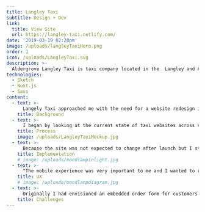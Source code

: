 ```yaml
---
title: Langley Taxi
subtitle: Design + Dev
link: 
  title: View Site
  url: https://langley-taxi.netlify.com/
date: '2019-03-19 02:28pm'
image: /uploads/langleyTaxiHero.png
order: 1
icon: /uploads/LangleyTaxi.svg
description: >-
  Aldergrove Langley Taxi is taxi company located in the  Langley and Aldergrove area.  With over 25 cars and expanding, langleytaxi.ca is a modern and fast way to book a cab online.
technologies:
  - Sketch
  - Nuxt.js
  - Sass
content:
  - text: >-
      Langely Taxi approached me with the need for a website redesign in the Fall of 2018.  The priorities were a modern looking site with good SEO and an emphasis on their new mobile app.  Additionally, they had created an external web form that would allow customers to order taxies online.
    title: Background
  - text: >-
      I began by looking at the current state of taxi websites across Vancouver.  Because people that need taxis are often on the go, I really wanted to focus on the mobile layout of this site, making it truly "mobile first".   After comparing what worked and what I didn't provided the client with both desktop and mobile mockups.
    title: Process
    image: /uploads/LangleyTaxiMockup.jpg
  - text: >-
      Because the site was not expected to change after launch but I still wanted to be able to provide some complex interactivity, I opted to use Nuxt, an SEO friendly static site generator that allowed me to break everything up into Vue components for quick development and a maintainable code base. 
    title: Implementation
    # image: /uploads/moodlampinlight.jpg
  - text: >-
      "The mobile experience was very important to me and I wanted to refine the most important interaction: getting the phone number.  Because Langley Taxi has 3 separate number for the different areas they serve, I needed a way to provide access to all 3 easily.  On both desktop and mobile I display the primary, catch all, number in the top right corner.  When you tap the number on mobile, it displays all three numbers with an option to either call or copy each number.  On desktop, I simply show a dropdown containing the area specific numbers."
    title: UX
    # image: /uploads/moodlampdiagram.jpg
  - text: >-
      Originally I had envisioned an embedded order form for customers to order cabs directly from the new website.  However, the dispatch system being used did not offer an API that would allow for this.  Once this was clear, we decided an external link would be created to the online form.
    title: Challenges
---
```


